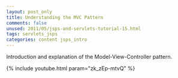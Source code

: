 ```yaml
---           
layout: post_only
title: Understanding the MVC Pattern
comments: false
unused: 2011/05/jsps-and-servlets-tutorial-15.html
tags: servlets_jsps
categories: content jsps_intro
---
```


Introduction and explanation of the Model-View-Controller pattern.

{% include youtube.html param="zk_zEp-mtvQ" %}
